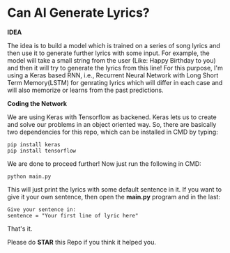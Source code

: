 # Can AI Generate Lyrics?

****IDEA****

The idea is to build a model which is trained on a series of song lyrics and then use it to generate further lyrics with some input. 
For example, the model will take a small string from the user (Like: Happy Birthday to you) and then it will try to generate the lyrics from this line!
For this purpose, I'm using a Keras based RNN, i.e., Recurrent Neural Network with Long Short Term Memory(LSTM) for genrating lyrics which will differ in each case and will also memorize or learns from the past predictions.

****Coding the Network****

We are using Keras with Tensorflow as backened. Keras lets us to create and solve our problems in an object oriented way.
So, there are basically two dependencies for this repo, which can be installed in CMD by typing:

    pip install keras
    pip install tensorflow

We are done to proceed further!
Now just run the following in CMD:
    
    python main.py
    
This will just print the lyrics with some default sentence in it.
If you want to give it your own sentence, then open the ****main.py**** program and in the last:
    
    Give your sentence in:
    sentence = "Your first line of lyric here"
    
 That's it.
 
 Please do ****STAR**** this Repo if you think it helped you.
